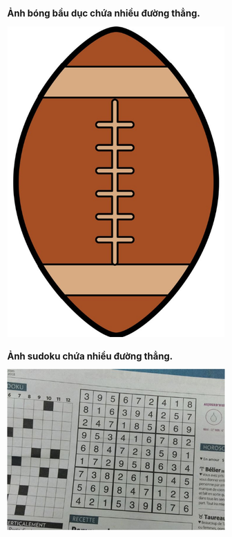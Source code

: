 ## Ảnh bóng bầu dục chứa nhiều đường thẳng.

![alt text](hi.jpg)

## Ảnh sudoku chứa nhiều đường thẳng.

![alt text](1.jpg)

